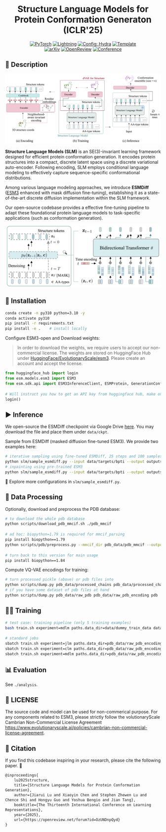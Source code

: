 <div align="center">

# Structure Language Models for Protein Conformation Generaton (ICLR'25)

<a href="https://pytorch.org/get-started/locally/"><img alt="PyTorch" src="https://img.shields.io/badge/PyTorch-ee4c2c?logo=pytorch&logoColor=white"></a>
<a href="https://pytorchlightning.ai/"><img alt="Lightning" src="https://img.shields.io/badge/-Lightning-792ee5?logo=pytorchlightning&logoColor=white"></a>
<a href="https://hydra.cc/"><img alt="Config: Hydra" src="https://img.shields.io/badge/Config-Hydra-89b8cd"></a>
<a href="https://github.com/ashleve/lightning-hydra-template"><img alt="Template" src="https://img.shields.io/badge/-Lightning--Hydra--Template-017F2F?style=flat&logo=github&labelColor=gray"></a><br>
[![arXiv](http://img.shields.io/badge/arxiv.2410.18403-B31B1B.svg)](https://arxiv.org/abs/2410.18403)
[![OpenReview](http://img.shields.io/badge/OpenReview-8C1C12.svg)](https://openreview.net/forum?id=OzUNDnpQyd)
[![Conference](http://img.shields.io/badge/ICLR-2025-4b44ce.svg)](https://iclr.cc/Conferences/2025)

</div>


## 📜 Description

<p align="center">
<img src="assets/model.png" width="600"/>
</p>


**Structure Language Models (SLM)** is an SE(3)-invariant learning framework designed for efficient protein conformation generation. It encodes protein structures into a compact, discrete latent space using a discrete variational auto-encoder. Following encoding, SLM employs conditional language modeling to effectively capture sequence-specific conformational distributions.

Among various language modeling approaches, we introduce **ESMDiff** ([ESM3](https://www.science.org/doi/10.1126/science.ads0018) enhanced with mask diffusion fine-tuning), establishing it as a state-of-the-art discrete diffusion implementation within the SLM framework.

Our open-source codebase provides a effective fine-tuning pipeline to adapt these foundational protein language models to task-specific applications (such as conformation generation).

<p align="center">
<img src="assets/denoiser.png" width="500"/>
</p>



## 🚀 Installation
```bash
conda create -n py310 python=3.10 -y
conda activate py310
pip install -r requirements.txt
pip install -e .    # install locally 
```

Configure ESM3-open and Download weights:

> In order to download the weights, we require users to accept our non-commercial license.
> The weights are stored on HuggingFace Hub under [HuggingFace/EvolutionaryScale/esm3](https://huggingface.co/EvolutionaryScale/esm3).
> Please create an account and accept the license.

```py
from huggingface_hub import login
from esm.models.esm3 import ESM3
from esm.sdk.api import ESM3InferenceClient, ESMProtein, GenerationConfig

# Will instruct you how to get an API key from huggingface hub, make one with "Read" permission.
login()
```


## ▶️ Inference
We open-source the ESMDiff checkpoint via Google Drive [here](https://drive.google.com/file/d/1p99hxxfgIlLlO1i0CP-P34Rjnegkcb_L/view?usp=sharing). You may download the file and place them under `data/ckpt`. 

Sample from ESMDiff (masked diffusion fine-tuned ESM3). We provide two examples here:
```bash
# iterative sampling using fine-tuned ESMDiff, 25 steps and 100 samples
python slm/sample_esmdiff.py --input data/targets/bpti --output outputs/inference_esmdiff --num_steps 25 --num_samples 100 --ckpt data/ckpt/release_v0.pt
# inpainting using pre-trained ESM3
python slm/sample_esmdiff.py --input data/targets/bpti --output outputs/inference_esmdiff --num_steps 25 --num_samples 100 --mask_ids 1,2,3,4,5
```
🤗 Explore more configurations in `slm/sample_esmdiff.py`.



## 📂 Data Processing
Optionally, download and preprocess the PDB database:
```bash
# to download the whole pdb database
python scripts/download_pdb_mmcif.sh ./pdb_mmcif 

# ad hoc: biopython=1.79 is required for mmcif_parsing
pip install biopython==1.79
python scripts/pdb/preprocess.py --mmcif_dir pdb_data/pdb_mmcif --output_dir pdb_data/processed_chains --per_chain --strip_array

# turn back to this version for main usage
pip install biopython==1.84 
```

Compute VQ-VAE encodings for training:
```bash
# turn processed pickle (above) or pdb files into 
python scripts/dump.py pdb_data/processed_chains pdb_data/processed_chains_encoding pkl
# if you have some dataset of pdb files at hand
python scripts/dump.py pdb_data/raw_pdb pdb_data/raw_pdb_encoding pdb
```

## 🧑‍💻 Training
```bash
# test case: training pipeline (only 5 training examples)
bash train.sh experiment=mdlm paths.data_dir=data/dummy_train_data data.batch_size=1 logger=csv trainer.devices=1 data.train_val_split=[0.8,0.2]

# standard jobs
sbatch train.sh experiment=jlm paths.data_dir=pdb_data/raw_pdb_encoding data.batch_size=16 logger=csv 
sbatch train.sh experiment=clm paths.data_dir=pdb_data/raw_pdb_encoding data.batch_size=16 logger=csv 
sbatch train.sh experiment=mdlm paths.data_dir=pdb_data/raw_pdb_encoding data.batch_size=16 logger=csv 
```

## 📊 Evaluation 
See `./analysis`.



## 📄 LICENSE
The source code and model can be used for non-commerical purpose. For any components related to ESM3, please strictly follow the volutionaryScale Cambrian Non-Commercial License Agreement <https://www.evolutionaryscale.ai/policies/cambrian-non-commercial-license-agreement>. 



## 📝 Citation
If you find this codebase inspiring in your research, please cite the following paper. 🥰

```
@inproceedings{
    lu2025structure,
    title={Structure Language Models for Protein Conformation Generation},
    author={Jiarui Lu and Xiaoyin Chen and Stephen Zhewen Lu and Chence Shi and Hongyu Guo and Yoshua Bengio and Jian Tang},
    booktitle={The Thirteenth International Conference on Learning Representations},
    year={2025},
    url={https://openreview.net/forum?id=OzUNDnpQyd}
}
```
